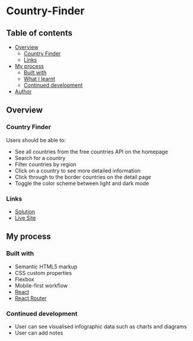 # Country-Finder

## Table of contents

- [Overview](#overview)
  - [Country Finder](#the-challenge)
  - [Links](#links)
- [My process](#my-process)
  - [Built with](#built-with)
  - [What I learnt](#what-i-learnt)
  - [Continued development](#continued-development)
- [Author](#author)

## Overview

### Country Finder

Users should be able to:

- See all countries from the free countries API on the homepage
- Search for a country
- Filter countries by region
- Click on a country to see more detailed information
- Click through to the border countries on the detail page
- Toggle the color scheme between light and dark mode

### Links

- [Solution](https://github.com/Pricey-93/country-finder)
- [Live Site](https://pricey-93.github.io/country-finder/)

## My process

### Built with

- Semantic HTML5 markup
- CSS custom properties
- Flexbox
- Mobile-first workflow
- [React](https://reactjs.org/)
- [React Router](https://reactrouter.com/en/main)

### Continued development

* User can see visualised infographic data such as charts and diagrams
* User can add notes
